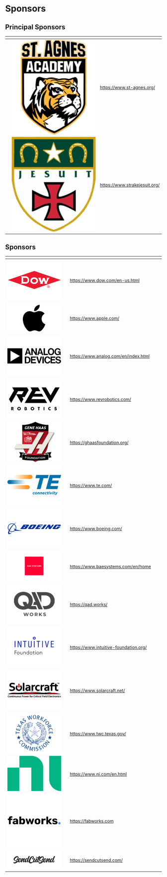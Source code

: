 # Sponsors

## Principal Sponsors

<table data-card-size="large" data-view="cards" data-full-width="false"><thead><tr><th></th><th align="center"></th><th data-hidden data-card-target data-type="content-ref"></th></tr></thead><tbody><tr><td></td><td align="center"><img src="../.gitbook/assets/st-agnes (1).png" alt="" data-size="original"></td><td><a href="https://www.st-agnes.org/">https://www.st-agnes.org/</a></td></tr><tr><td></td><td align="center"><img src="../.gitbook/assets/strake (1).png" alt="" data-size="original"></td><td><a href="https://www.strakejesuit.org/">https://www.strakejesuit.org/</a></td></tr></tbody></table>

&#x20;      &#x20;

## Sponsors

<table data-card-size="large" data-view="cards"><thead><tr><th align="center"></th><th data-hidden></th><th data-hidden data-card-target data-type="content-ref"></th><th data-hidden></th><th data-hidden data-card-cover data-type="files"></th></tr></thead><tbody><tr><td align="center"><img src="../.gitbook/assets/dow.png" alt="" data-size="original"></td><td></td><td><a href="https://www.dow.com/en-us.html">https://www.dow.com/en-us.html</a></td><td></td><td></td></tr><tr><td align="center"><img src="../.gitbook/assets/Apple-Logo copy.png" alt="" data-size="original"></td><td></td><td><a href="https://www.apple.com/">https://www.apple.com/</a></td><td></td><td></td></tr><tr><td align="center"><img src="../.gitbook/assets/analogfixed.png" alt="" data-size="original"></td><td></td><td><a href="https://www.analog.com/en/index.html">https://www.analog.com/en/index.html</a></td><td></td><td></td></tr><tr><td align="center"><img src="../.gitbook/assets/rev.png" alt="" data-size="original"></td><td></td><td><a href="https://www.revrobotics.com/">https://www.revrobotics.com/</a></td><td></td><td></td></tr><tr><td align="center"><img src="../.gitbook/assets/genehaas (1).png" alt="" data-size="original"></td><td></td><td><a href="https://ghaasfoundation.org/">https://ghaasfoundation.org/</a></td><td></td><td></td></tr><tr><td align="center"><img src="../.gitbook/assets/teconnectivity.png" alt="" data-size="original"></td><td></td><td><a href="https://www.te.com/">https://www.te.com/</a></td><td></td><td></td></tr><tr><td align="center"><img src="../.gitbook/assets/boeing (1).png" alt="" data-size="original"></td><td></td><td><a href="https://www.boeing.com/">https://www.boeing.com/</a></td><td></td><td></td></tr><tr><td align="center"><img src="../.gitbook/assets/700px-Bae-Systems-symbol.png" alt=""></td><td></td><td><a href="https://www.baesystems.com/en/home">https://www.baesystems.com/en/home</a></td><td></td><td></td></tr><tr><td align="center"><img src="../.gitbook/assets/qad.png" alt="" data-size="original"></td><td></td><td><a href="https://qad.works/">https://qad.works/</a></td><td></td><td></td></tr><tr><td align="center"><img src="../.gitbook/assets/intuitivefoundation.png" alt="" data-size="original"></td><td></td><td><a href="https://www.intuitive-foundation.org/">https://www.intuitive-foundation.org/</a></td><td></td><td></td></tr><tr><td align="center"><img src="../.gitbook/assets/solarcraft.png" alt="" data-size="original"></td><td></td><td><a href="https://www.solarcraft.net/">https://www.solarcraft.net/</a></td><td></td><td></td></tr><tr><td align="center"><img src="../.gitbook/assets/texasworkforcecommission (1) (1).png" alt="" data-size="original"></td><td></td><td><a href="https://www.twc.texas.gov/">https://www.twc.texas.gov/</a></td><td></td><td></td></tr><tr><td align="center"><img src="../.gitbook/assets/National_Instruments_logo_2020.svg.png" alt="" data-size="original"></td><td></td><td><a href="https://www.ni.com/en.html">https://www.ni.com/en.html</a></td><td></td><td></td></tr><tr><td align="center"><img src="../.gitbook/assets/fabworks.png" alt="" data-size="original"></td><td></td><td><a href="https://fabworks.com">https://fabworks.com</a></td><td></td><td></td></tr><tr><td align="center"><img src="../.gitbook/assets/12756820-sendcutsend-logo-black-600x220.png" alt=""></td><td></td><td><a href="https://sendcutsend.com/">https://sendcutsend.com/</a></td><td></td><td></td></tr></tbody></table>
